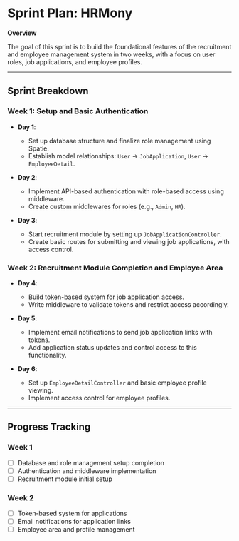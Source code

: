 # Sprint Plan: HRMony
**Overview**

The goal of this sprint is to build the foundational features of the recruitment and employee management system in two weeks, with a focus on user roles, job applications, and employee profiles.

---

## Sprint Breakdown

### Week 1: Setup and Basic Authentication

- **Day 1**: 
  - Set up database structure and finalize role management using Spatie.
  - Establish model relationships: `User` -> `JobApplication`, `User` -> `EmployeeDetail`.
  
- **Day 2**:
  - Implement API-based authentication with role-based access using middleware.
  - Create custom middlewares for roles (e.g., `Admin`, `HR`).

- **Day 3**:
  - Start recruitment module by setting up `JobApplicationController`.
  - Create basic routes for submitting and viewing job applications, with access control.

### Week 2: Recruitment Module Completion and Employee Area

- **Day 4**: 
  - Build token-based system for job application access.
  - Write middleware to validate tokens and restrict access accordingly.
  
- **Day 5**:
  - Implement email notifications to send job application links with tokens.
  - Add application status updates and control access to this functionality.

- **Day 6**:
  - Set up `EmployeeDetailController` and basic employee profile viewing.
  - Implement access control for employee profiles.

---

## Progress Tracking

### Week 1
- [ ] Database and role management setup completion
- [ ] Authentication and middleware implementation
- [ ] Recruitment module initial setup

### Week 2
- [ ] Token-based system for applications
- [ ] Email notifications for application links
- [ ] Employee area and profile management
